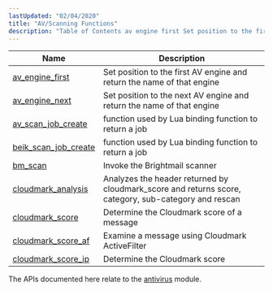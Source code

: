 ```yaml
---
lastUpdated: "02/04/2020"
title: "AV/Scanning Functions"
description: "Table of Contents av engine first Set position to the first AV engine and return the name of that engine av engine next Set position to the next AV engine and return the name of that engine av scan job create function used by Lua binding function to return a..."
---
```



| Name                                                                                                    | Description                                                                                          |
|---------------------------------------------------------------------------------------------------------|------------------------------------------------------------------------------------------------------|
| [av_engine_first](/momentum/3/3-api/apis-av-engine-first)           | Set position to the first AV engine and return the name of that engine                               |
| [av_engine_next](/momentum/3/3-api/apis-av-engine-next)             | Set position to the next AV engine and return the name of that engine                                |
| [av_scan_job_create](/momentum/3/3-api/apis-av-scan-job-create)     | function used by Lua binding function to return a job                                                |
| [beik_scan_job_create](/momentum/3/3-api/apis-beik-scan-job-create) | function used by Lua binding function to return a job                                                |
| [bm_scan](/momentum/3/3-api/apis-bm-scan)                           | Invoke the Brightmail scanner                                                                        |
| [cloudmark_analysis](/momentum/3/3-api/apis-cloudmark-analysis)     | Analyzes the header returned by cloudmark_score and returns score, category, sub-category and rescan |
| [cloudmark_score](/momentum/3/3-api/apis-cloudmark-score)           | Determine the Cloudmark score of a message                                                           |
| [cloudmark_score_af](/momentum/3/3-api/apis-cloudmark-score-af)     | Examine a message using Cloudmark ActiveFilter                                                       |
| [cloudmark_score_ip](/momentum/3/3-api/apis-cloudmark-score-ip)     | Determine the Cloudmark score                                                                        |

The APIs documented here relate to the [antivirus](/momentum/3/3-reference/3-reference-modules-antivirus) module.